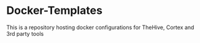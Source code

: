 # Docker-Templates
This is a repository hosting docker configurations for TheHive, Cortex and 3rd party tools
